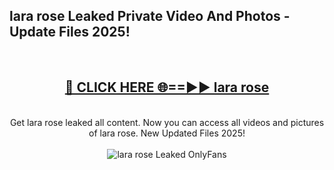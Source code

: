 <h2>lara rose Leaked Private Video And Photos - Update Files 2025!</h2>
<br>
<div align="center">
<h2><a href="https://betterlinks.top/A2PfLJ" rel="nofollow">🔴 CLICK HERE 🌐==►► lara rose</a></h2>
<br>
Get lara rose leaked all content. Now you can access all videos and pictures of lara rose. New Updated Files 2025!
<br>
<br>
<a href="https://betterlinks.top/A2PfLJ" rel="nofollow" data-target="animated-image.originalLink"><img src="https://i.imgur.com/dJHk4Zq.gif" alt="lara rose Leaked  OnlyFans" style="max-width: 100%; display: inline-block;" data-target="animated-image.originalImage"></a>
</div>
<br>